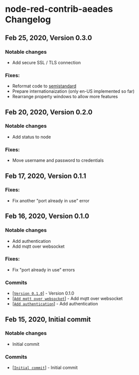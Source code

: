 # node-red-contrib-aeades Changelog

## Feb 25, 2020, Version 0.3.0
### Notable changes
- Add secure SSL / TLS connection
### Fixes:
- Reformat code to [semistandard](https://github.com/standard/semistandard)
- Prepare internationaization (only en-US implemented so far)
- Rearrange property windows to allow more features 

## Feb 20, 2020, Version 0.2.0

### Notable changes
- Add status to node
 
### Fixes:
- Move username and password to credentials

## Feb 17, 2020, Version 0.1.1

### Fixes:

- Fix another "port already in use" error

## Feb 16, 2020, Version 0.1.0

### Notable changes
 - Add authentication
 - Add mqtt over websocket

### Fixes:

- Fix "port already in use" errors
 
### Commits
- [[`Version 0.1.0`](https://github.com/martin-doyle/node-red-contrib-aedes/commit/9a0f2390674de155c5f48de4ad2415448417d1b9)] - Version 0.1.0
- [[`Add mqtt over websocket`](https://github.com/martin-doyle/node-red-contrib-aedes/commit/9a0f2390674de155c5f48de4ad2415448417d1b9)] - Add mqtt over websocket
- [[`Add authentication`](https://github.com/martin-doyle/node-red-contrib-aedes/commit/0005fc587cd8082b2055162b056055314ac694bc)] - Add authentication


## Feb 15, 2020, Initial commit

### Notable changes
- Initial commit
 
### Commits
- [[`Initial commit`](https://github.com/martin-doyle/node-red-contrib-aedes/commit/3b10df634bba92665d486ef83933eafc8d57f9dc)] - Initial commit
